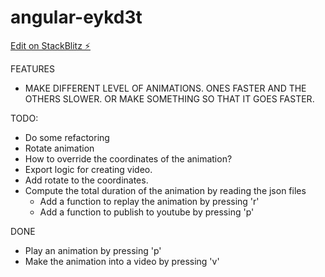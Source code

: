 # angular-eykd3t

[Edit on StackBlitz ⚡️](https://stackblitz.com/edit/angular-eykd3t)

FEATURES

- MAKE DIFFERENT LEVEL OF ANIMATIONS. ONES FASTER AND THE OTHERS SLOWER.
  OR MAKE SOMETHING SO THAT IT GOES FASTER.

TODO:

- Do some refactoring
- Rotate animation
- How to override the coordinates of the animation?
- Export logic for creating video.
- Add rotate to the coordinates.
- Compute the total duration of the animation by reading the json files
  - Add a function to replay the animation by pressing 'r'
  - Add a function to publish to youtube by pressing 'p'

DONE

- Play an animation by pressing 'p'
- Make the animation into a video by pressing 'v'
